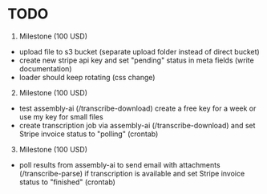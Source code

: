 
TODO
====

1. Milestone (100 USD)
* upload file to s3 bucket (separate upload folder instead of direct bucket)
* create new stripe api key and set "pending" status in meta fields (write documentation)
* loader should keep rotating (css change)  

2. Milestone (100 USD)
* test assembly-ai (/transcribe-download) create a free key for a week or use my key for small files
* create transcription job via assembly-ai (/transcribe-download) and set Stripe invoice status to "polling" (crontab)

3. Milestone (100 USD)
* poll results from assembly-ai to send email with attachments (/transcribe-parse)
 if transcription is available and set Stripe invoice status to "finished" (crontab)

 